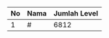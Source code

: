 | No | Nama            | Jumlah Level |
|----|-----------------|--------------|
| 1  | #    |    6812        |
